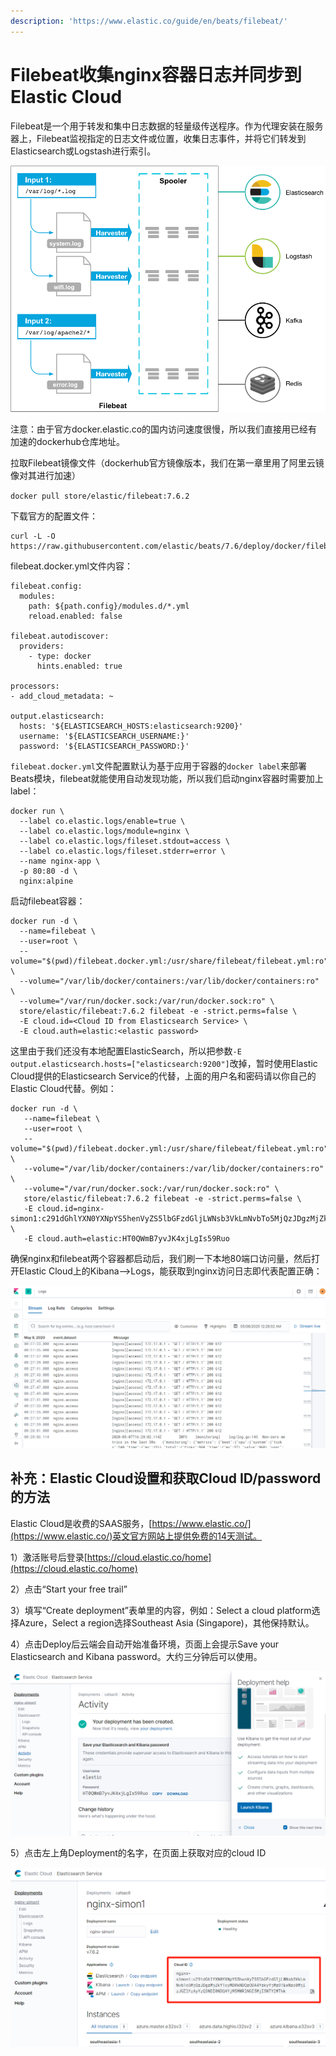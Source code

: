 ```yaml
---
description: 'https://www.elastic.co/guide/en/beats/filebeat/'
---
```


# Filebeat收集nginx容器日志并同步到Elastic Cloud

Filebeat是一个用于转发和集中日志数据的轻量级传送程序。作为代理安装在服务器上，Filebeat监视指定的日志文件或位置，收集日志事件，并将它们转发到Elasticsearch或Logstash进行索引。

![Filebeat&#x7684;&#x5DE5;&#x4F5C;&#x539F;&#x7406;](../.gitbook/assets/image%20%287%29.png)

注意：由于官方docker.elastic.co的国内访问速度很慢，所以我们直接用已经有加速的dockerhub仓库地址。

拉取Filebeat镜像文件（dockerhub官方镜像版本，我们在第一章里用了阿里云镜像对其进行加速）

`docker pull store/elastic/filebeat:7.6.2`

下载官方的配置文件：

```text
curl -L -O https://raw.githubusercontent.com/elastic/beats/7.6/deploy/docker/filebeat.docker.yml
```

filebeat.docker.yml文件内容：

```text
filebeat.config:
  modules:
    path: ${path.config}/modules.d/*.yml
    reload.enabled: false

filebeat.autodiscover:
  providers:
    - type: docker
      hints.enabled: true

processors:
- add_cloud_metadata: ~

output.elasticsearch:
  hosts: '${ELASTICSEARCH_HOSTS:elasticsearch:9200}'
  username: '${ELASTICSEARCH_USERNAME:}'
  password: '${ELASTICSEARCH_PASSWORD:}'
```

`filebeat.docker.yml`文件配置默认为基于应用于容器的`docker label`来部署Beats模块，filebeat就能使用自动发现功能，所以我们启动nginx容器时需要加上label：

```text
docker run \
  --label co.elastic.logs/enable=true \
  --label co.elastic.logs/module=nginx \
  --label co.elastic.logs/fileset.stdout=access \
  --label co.elastic.logs/fileset.stderr=error \
  --name nginx-app \
  -p 80:80 -d \
  nginx:alpine
```

启动filebeat容器：

```text
docker run -d \
  --name=filebeat \
  --user=root \
  --volume="$(pwd)/filebeat.docker.yml:/usr/share/filebeat/filebeat.yml:ro" \
  --volume="/var/lib/docker/containers:/var/lib/docker/containers:ro" \
  --volume="/var/run/docker.sock:/var/run/docker.sock:ro" \
  store/elastic/filebeat:7.6.2 filebeat -e -strict.perms=false \
  -E cloud.id=<Cloud ID from Elasticsearch Service> \
  -E cloud.auth=elastic:<elastic password>
```

这里由于我们还没有本地配置ElasticSearch，所以把参数`-E output.elasticsearch.hosts=["elasticsearch:9200"]`改掉，暂时使用Elastic Cloud提供的Elasticsearch Service的代替，上面的用户名和密码请以你自己的Elastic Cloud代替。例如：

```text
docker run -d \
   --name=filebeat \
   --user=root \
   --volume="$(pwd)/filebeat.docker.yml:/usr/share/filebeat/filebeat.yml:ro" \
   --volume="/var/lib/docker/containers:/var/lib/docker/containers:ro" \
   --volume="/var/run/docker.sock:/var/run/docker.sock:ro" \
   store/elastic/filebeat:7.6.2 filebeat -e -strict.perms=false \
   -E cloud.id=nginx-simon1:c291dGhlYXN0YXNpYS5henVyZS5lbGFzdGljLWNsb3VkLmNvbTo5MjQzJDgzMjZkYTcyMDRkNDQzODA4YzkyYjMzOTEwNzc0MjIzJGZlYzAyYzQ3NDI0NDQ4YjM5MWRlNGI5MjI5NTY2MThk \
   -E cloud.auth=elastic:HT0QWmB7yvJK4xjLgIs59Ruo
```

确保nginx和filebeat两个容器都启动后，我们刷一下本地80端口访问量，然后打开Elastic Cloud上的Kibana--&gt;Logs，能获取到nginx访问日志即代表配置正确：

![](../.gitbook/assets/image%20%283%29.png)



## 补充：Elastic Cloud设置和获取Cloud ID/password的方法

Elastic Cloud是收费的SAAS服务，[https://www.elastic.co/](https://www.elastic.co/)英文官方网站上提供免费的14天测试。

1）激活账号后登录[https://cloud.elastic.co/home](https://cloud.elastic.co/home)

2）点击“Start your free trail”

3）填写“Create deployment”表单里的内容，例如：Select a cloud platform选择Azure，Select a region选择Southeast Asia \(Singapore\)，其他保持默认。

4）点击Deploy后云端会自动开始准备环境，页面上会提示Save your Elasticsearch and Kibana password。大约三分钟后可以使用。

![](../.gitbook/assets/image%20%2815%29.png)

5）点击左上角Deployment的名字，在页面上获取对应的cloud ID

![](../.gitbook/assets/image%20%281%29.png)



